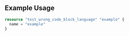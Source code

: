 ## Example Usage

```tf
resource "test_wrong_code_block_language" "example" {
  name = "example"
}
```
